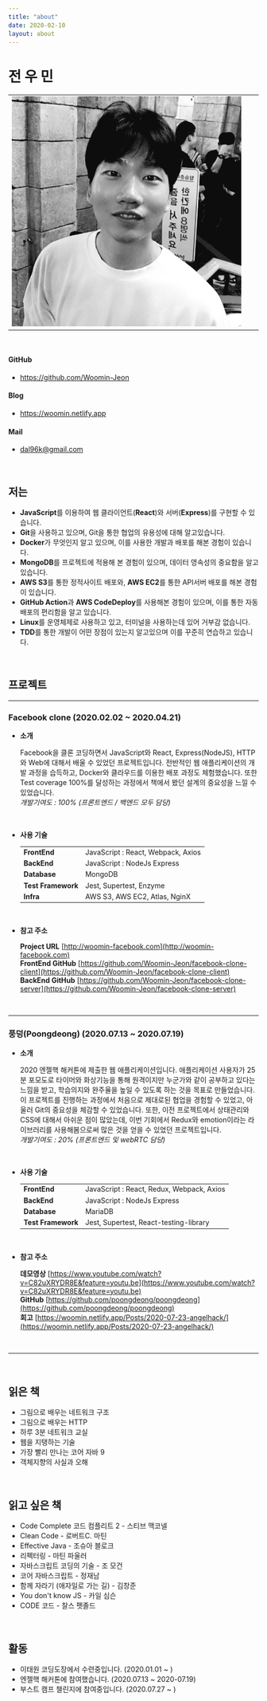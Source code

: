 ```yaml
---
title: "about"
date: 2020-02-10
layout: about
---
```


# 전 우 민

|                                   |  |  |
|-----------------------------------|--|--|
| <img src="../assets/profile.jpg"> |  |  |

<br>

#### GitHub

- <https://github.com/Woomin-Jeon>

#### Blog

- <https://woomin.netlify.app>

#### Mail

- <dal96k@gmail.com>

<br>

## 저는

- **JavaScript**를 이용하여 웹 클라이언트(**React**)와 서버(**Express**)를 구현할 수 있습니다.
- **Git**을 사용하고 있으며, Git을 통한 협업의 유용성에 대해 알고있습니다.
- **Docker**가 무엇인지 알고 있으며, 이를 사용한 개발과 배포를 해본 경험이 있습니다.
- **MongoDB**를 프로젝트에 적용해 본 경험이 있으며, 데이터 영속성의 중요함을 알고있습니다.
- **AWS S3**를 통한 정적사이트 배포와, **AWS EC2**를 통한 API서버 배포를 해본 경험이 있습니다.
- **GitHub Action**과 **AWS CodeDeploy**를 사용해본 경험이 있으며, 이를 통한 자동배포의 편리함을 알고 있습니다.
- **Linux**를 운영체제로 사용하고 있고, 터미널을 사용하는데 있어 거부감 없습니다.
- **TDD**를 통한 개발이 어떤 장점이 있는지 알고있으며 이를 꾸준히 연습하고 있습니다.

<br>

## 프로젝트

---

### Facebook clone (2020.02.02 ~ 2020.04.21)

- **소개**

  Facebook을 클론 코딩하면서 JavaScript와 React, Express(NodeJS), HTTP와 Web에 대해서 배울 수 있었던 프로젝트입니다. 전반적인 웹 애플리케이션의 개발 과정을 습득하고, Docker와 클라우드를 이용한 배포 과정도 체험했습니다. 또한 Test coverage 100%를 달성하는 과정에서 책에서 봤던 설계의 중요성을 느낄 수 있었습니다.  
  *개발기여도 : 100% (프론트엔드 / 백엔드 모두 담당)*

  <br>

- **사용 기술**

  |                     |                                    |
  |---------------------|------------------------------------|
  | **FrontEnd**        | JavaScript : React, Webpack, Axios |
  | **BackEnd**         | JavaScript : NodeJs Express        |
  | **Database**        | MongoDB                            |
  | **Test Framework**  | Jest, Supertest, Enzyme            |
  | **Infra**           | AWS S3, AWS EC2, Atlas, NginX      |

  <br>

- **참고 주소**

  **Project URL** [http://woomin-facebook.com](http://woomin-facebook.com)  
  **FrontEnd GitHub** [https://github.com/Woomin-Jeon/facebook-clone-client](https://github.com/Woomin-Jeon/facebook-clone-client)  
  **BackEnd GitHub** [https://github.com/Woomin-Jeon/facebook-clone-server](https://github.com/Woomin-Jeon/facebook-clone-server)  

<br>

---

### 풍덩(Poongdeong) (2020.07.13 ~ 2020.07.19)

- **소개**

  2020 엔젤핵 해커톤에 제출한 웹 애플리케이션입니다. 애플리케이션 사용자가 25분 포모도로 타이머와 화상기능을 통해 원격이지만 누군가와 같이 공부하고 있다는 느낌을 받고, 학습의지와 완주율을 높일 수 있도록 하는 것을 목표로 만들었습니다. 이 프로젝트를 진행하는 과정에서 처음으로 제대로된 협업을 경험할 수 있었고, 아울러 Git의 중요성을 체감할 수 있었습니다. 또한, 이전 프로젝트에서 상태관리와 CSS에 대해서 아쉬운 점이 많았는데, 이번 기회에서 Redux와 emotion이라는 라이브러리를 사용해봄으로써 많은 것을 얻을 수 있었던 프로젝트입니다.  
  *개발기여도 : 20% (프론트엔드 및 webRTC 담당)*
  
  <br>

- **사용 기술**

  |                     |                                    |
  |---------------------|------------------------------------|
  | **FrontEnd**        | JavaScript : React, Redux, Webpack, Axios |
  | **BackEnd**         | JavaScript : NodeJs Express        |
  | **Database**        | MariaDB                            |
  | **Test Framework**  | Jest, Supertest, React-testing-library            |

  <br>

- **참고 주소**

  **데모영상** [https://www.youtube.com/watch?v=C82uXRYDR8E&feature=youtu.be](https://www.youtube.com/watch?v=C82uXRYDR8E&feature=youtu.be)  
  **GitHub** [https://github.com/poongdeong/poongdeong](https://github.com/poongdeong/poongdeong)  
  **회고** [https://woomin.netlify.app/Posts/2020-07-23-angelhack/](https://woomin.netlify.app/Posts/2020-07-23-angelhack/)

<br>

---

<br>

## 읽은 책

- 그림으로 배우는 네트워크 구조
- 그림으로 배우는 HTTP
- 하루 3분 네트워크 교실
- 웹을 지탱하는 기술
- 가장 빨리 만나는 코어 자바 9
- 객체지향의 사실과 오해

<br>

## 읽고 싶은 책

- Code Complete 코드 컴플리트 2 - 스티브 맥코넬
- Clean Code - 로버트C. 마틴
- Effective Java - 조슈아 블로크
- 리펙터링 - 마틴 파울러
- 자바스크립트 코딩의 기술 - 조 모건
- 코어 자바스크립트 - 정재남
- 함께 자라기 (애자일로 가는 길) - 김창준
- You don't know JS - 카일 심슨
- CODE 코드 - 찰스 펫졸드

<br>

## 활동

- 이태원 코딩도장에서 수련중입니다. (2020.01.01 ~ )
- 엔젤핵 해커톤에 참여했습니다. (2020.07.13 ~ 2020-07.19)
- 부스트 캠프 챌린지에 참여중입니다. (2020.07.27 ~ )
